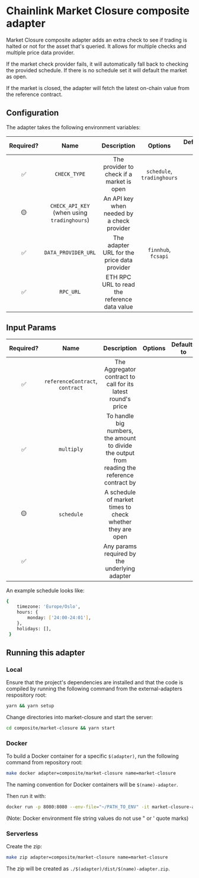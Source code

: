 # Chainlink Market Closure composite adapter

Market Closure composite adapter adds an extra check to see if trading is halted or not for the asset that's queried. It
allows for multiple checks and multiple price data provider.

If the market check provider fails, it will automatically fall
back to checking the provided schedule. If there is no schedule set it will default the market as open.

If the market is closed, the adapter will fetch the latest on-chain value from the reference contract.

## Configuration

The adapter takes the following environment variables:

| Required? |                    Name                     |                  Description                  |          Options           | Defaults to |
| :-------: | :-----------------------------------------: | :-------------------------------------------: | :------------------------: | :---------: |
|    ✅     |                `CHECK_TYPE`                 |   The provider to check if a market is open   | `schedule`, `tradinghours` |             |
|    🟡     | `CHECK_API_KEY` (when using `tradinghours`) |  An API key when needed by a check provider   |                            |             |
|    ✅     |             `DATA_PROVIDER_URL`             | The adapter URL for the price data provider   | `finnhub`, `fcsapi`        |             |
|    ✅     |                  `RPC_URL`                  | ETH RPC URL to read the reference data value  |                            |             |

## Input Params

| Required? |               Name                |                                          Description                                          | Options | Defaults to |
| :-------: | :-------------------------------: | :-------------------------------------------------------------------------------------------: | :-----: | :---------: |
|    ✅     |  `referenceContract`, `contract`  |                 The Aggregator contract to call for its latest round's price                  |         |             |
|    ✅     |            `multiply`             | To handle big numbers, the amount to divide the output from reading the reference contract by |         |             |
|    🟡     |            `schedule`             |                   A schedule of market times to check whether they are open                   |         |             |
|    ✅     |                                   |                         Any params required by the underlying adapter                         |         |             |

An example schedule looks like:

```bash
{
    timezone: 'Europe/Oslo',
    hours: {
        monday: ['24:00-24:01'],
    },
    holidays: [],
 }
```

## Running this adapter

### Local

Ensure that the project's dependencies are installed and that the code is compiled by running the following command from the external-adapters respository root:

```bash
yarn && yarn setup
```

Change directories into market-closure and start the server:

```bash
cd composite/market-closure && yarn start
```

### Docker

To build a Docker container for a specific `$(adapter)`, run the following command from repository root:

```bash
make docker adapter=composite/market-closure name=market-closure
```

The naming convention for Docker containers will be `$(name)-adapter`.

Then run it with:

```bash
docker run -p 8080:8080 --env-file="~/PATH_TO_ENV" -it market-closure-adapter:latest
```

(Note: Docker environment file string values do not use " or ' quote marks)

### Serverless

Create the zip:

```bash
make zip adapter=composite/market-closure name=market-closure
```

The zip will be created as `./$(adapter)/dist/$(name)-adapter.zip`.

